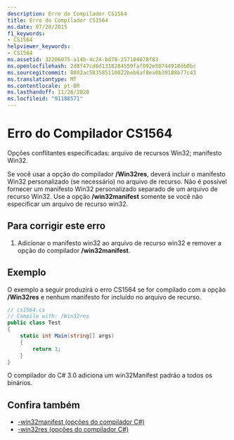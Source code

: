```yaml
---
description: Erro do Compilador CS1564
title: Erro do Compilador CS1564
ms.date: 07/20/2015
f1_keywords:
- CS1564
helpviewer_keywords:
- CS1564
ms.assetid: 32206075-a14b-4c24-bd78-257104078f83
ms.openlocfilehash: 2d8f47cd6d1318284559faf092e50744918db0bc
ms.sourcegitcommit: 0802ac583585110022beb6af8ea0b39188b77c43
ms.translationtype: MT
ms.contentlocale: pt-BR
ms.lasthandoff: 11/26/2020
ms.locfileid: "91188571"
---
```

# <a name="compiler-error-cs1564"></a>Erro do Compilador CS1564

Opções conflitantes especificadas: arquivo de recursos Win32; manifesto Win32.  
  
 Se você usar a opção do compilador **/Win32res**, deverá incluir o manifesto Win32 personalizado (se necessário) no arquivo de recurso. Não é possível fornecer um manifesto Win32 personalizado separado de um arquivo de recurso Win32. Use a opção **/win32manifest** somente se você não especificar um arquivo de recurso win32.  
  
## <a name="to-correct-this-error"></a>Para corrigir este erro  
  
1. Adicionar o manifesto win32 ao arquivo de recurso win32 e remover a opção do compilador **/win32manifest**.  
  
## <a name="example"></a>Exemplo  

 O exemplo a seguir produzirá o erro CS1564 se for compilado com a opção **/Win32res** e nenhum manifesto for incluído no arquivo de recurso.  
  
```csharp  
// cs1564.cs  
// Compile with: /Win32res  
public class Test  
{  
    static int Main(string[] args)  
    {  
        return 1;  
    }  
}  
```  
  
 O compilador do C# 3.0 adiciona um win32Manifest padrão a todos os binários.  
  
## <a name="see-also"></a>Confira também

- [-win32manifest (opções do compilador C#)](../compiler-options/win32manifest-compiler-option.md)
- [-win32res (opções do compilador C#)](../compiler-options/win32res-compiler-option.md)
